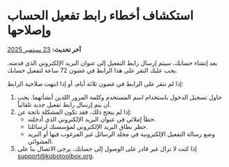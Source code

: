 # استكشاف أخطاء رابط تفعيل الحساب وإصلاحها
**آخر تحديث:** <a href="https://github.com/kobotoolbox/docs/blob/0e5a784bc21dd79ac926f958b3cbb238d64ecc53/source/activation_link.md" class="reference">23 سبتمبر 2025</a>

بعد إنشاء حسابك، سيتم إرسال رابط التفعيل إلى عنوان البريد الإلكتروني الذي قدمته. يجب عليك النقر على هذا الرابط في غضون 72 ساعة لتفعيل حسابك.

إذا لم تنقر على الرابط في غضون ثلاثة أيام، أو إذا انتهت صلاحية الرابط:
1. حاول تسجيل الدخول باستخدام اسم المستخدم وكلمة المرور اللذين أنشأتهما. يجب أن يتم إرسال رابط تفعيل جديد تلقائياً.
2. إذا لم ينجح ذلك، فقد تكون المشكلة ناتجة عن:
    * خطأ إملائي في عنوان البريد الإلكتروني الذي أدخلته.
    * حظر نطاق البريد الإلكتروني لمؤسستك لرسائلنا.
    * وضع رسالة التفعيل الإلكترونية في مجلد الرسائل غير المرغوب فيها أو البريد العشوائي.
3. إذا كنت لا تزال غير قادر على الوصول إلى حسابك، يرجى الاتصال بنا على [support@kobotoolbox.org](support@kobotoolbox.org).
